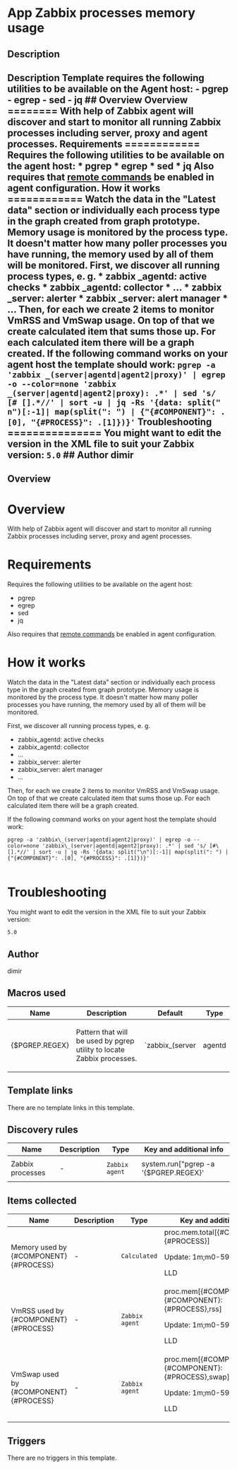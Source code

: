 # App Zabbix processes memory usage

## Description

## Description Template requires the following utilities to be available on the Agent host: - pgrep - egrep - sed - jq ## Overview Overview ======== With help of Zabbix agent will discover and start to monitor all running Zabbix processes including server, proxy and agent processes. Requirements ============ Requires the following utilities to be available on the agent host: * pgrep * egrep * sed * jq Also requires that [remote commands](https://www.zabbix.com/documentation/current/manual/config/notifications/action/operation/remote_command) be enabled in agent configuration. How it works ============ Watch the data in the "Latest data" section or individually each process type in the graph created from graph prototype. Memory usage is monitored by the process type. It doesn't matter how many poller processes you have running, the memory used by all of them will be monitored. First, we discover all running process types, e. g. * zabbix _agentd: active checks * zabbix _agentd: collector * ... * zabbix _server: alerter * zabbix _server: alert manager * ... Then, for each we create 2 items to monitor VmRSS and VmSwap usage. On top of that we create calculated item that sums those up. For each calculated item there will be a graph created. If the following command works on your agent host the template should work: ``` pgrep -a 'zabbix _(server|agentd|agent2|proxy)' | egrep -o --color=none 'zabbix _(server|agentd|agent2|proxy): .*' | sed 's/ [# [].*//' | sort -u | jq -Rs '{data: split(" n")[:-1]| map(split(": ") | {"{#COMPONENT}": .[0], "{#PROCESS}": .[1]})}' ``` Troubleshooting =============== You might want to edit the version in the XML file to suit your Zabbix version: ``` 5.0 ``` ## Author dimir 

## Overview

Overview
========


With help of Zabbix agent will discover and start to monitor all running Zabbix processes including server, proxy and agent processes.


Requirements
============


Requires the following utilities to be available on the agent host:


* pgrep
* egrep
* sed
* jq


Also requires that [remote commands](https://www.zabbix.com/documentation/current/manual/config/notifications/action/operation/remote_command) be enabled in agent configuration.


How it works
============


Watch the data in the "Latest data" section or individually each process type in the graph created from graph prototype. Memory usage is monitored by the process type. It doesn't matter how many poller processes you have running, the memory used by all of them will be monitored.


First, we discover all running process types, e. g.


* zabbix\_agentd: active checks
* zabbix\_agentd: collector
* ...
* zabbix\_server: alerter
* zabbix\_server: alert manager
* ...


Then, for each we create 2 items to monitor VmRSS and VmSwap usage. On top of that we create calculated item that sums those up. For each calculated item there will be a graph created.


If the following command works on your agent host the template should work:



```
pgrep -a 'zabbix\_(server|agentd|agent2|proxy)' | egrep -o --color=none 'zabbix\_(server|agentd|agent2|proxy): .*' | sed 's/ [#\[].*//' | sort -u | jq -Rs '{data: split("\n")[:-1]| map(split(": ") | {"{#COMPONENT}": .[0], "{#PROCESS}": .[1]})}'  
  

```

Troubleshooting
===============


You might want to edit the version in the XML file to suit your Zabbix version:



```
5.0
```


## Author

dimir

## Macros used

|Name|Description|Default|Type|
|----|-----------|-------|----|
|{$PGREP.REGEX}|<p>Pattern that will be used by pgrep utility to locate Zabbix processes.</p>|`zabbix_(server|agentd|agent2|proxy)`|Text macro|
## Template links

There are no template links in this template.

## Discovery rules

|Name|Description|Type|Key and additional info|
|----|-----------|----|----|
|Zabbix processes|<p>-</p>|`Zabbix agent`|system.run["pgrep -a '{$PGREP.REGEX}' | egrep -o --color=none '{$PGREP.REGEX}: .*' | sed 's/ [#\[].*//' | sort -u | jq -Rs '{\"data\": split(\"\n\") | map(select(length > 0)) | map(split(\": \") | {\"{#COMPONENT}\": .[0], \"{#PROCESS}\": .[1]})}'"]<p>Update: 1m</p>|
## Items collected

|Name|Description|Type|Key and additional info|
|----|-----------|----|----|
|Memory used by {#COMPONENT} {#PROCESS}|<p>-</p>|`Calculated`|proc.mem.total[{#COMPONENT},{#PROCESS}]<p>Update: 1m;m0-59</p><p>LLD</p>|
|VmRSS used by {#COMPONENT} {#PROCESS}|<p>-</p>|`Zabbix agent`|proc.mem[{#COMPONENT},,,{#COMPONENT}: {#PROCESS},rss]<p>Update: 1m;m0-59</p><p>LLD</p>|
|VmSwap used by {#COMPONENT} {#PROCESS}|<p>-</p>|`Zabbix agent`|proc.mem[{#COMPONENT},,,{#COMPONENT}: {#PROCESS},swap]<p>Update: 1m;m0-59</p><p>LLD</p>|
## Triggers

There are no triggers in this template.

